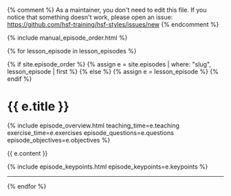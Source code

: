 {% comment %}
As a maintainer, you don't need to edit this file.
If you notice that something doesn't work, please
open an issue: https://github.com/hsf-training/hsf-styles/issues/new
{% endcomment %}

{% include manual_episode_order.html %}

{% for lesson_episode in lesson_episodes %}

{% if site.episode_order %}
  {% assign e = site.episodes | where: "slug", lesson_episode | first %}
{% else %}
  {% assign e = lesson_episode %}
{% endif %}

<h1 id="{{ e.title | slugify }}" class="maintitle">{{ e.title }}</h1>

{% include episode_overview.html teaching_time=e.teaching exercise_time=e.exercises episode_questions=e.questions episode_objectives=e.objectives %}

{{ e.content }}

{% include episode_keypoints.html episode_keypoints=e.keypoints %}
<hr />
{% endfor %}
